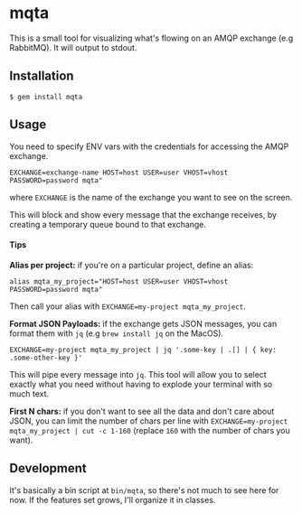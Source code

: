 # mqta

This is a small tool for visualizing what's flowing on an AMQP exchange
(e.g RabbitMQ). It will output to stdout.

## Installation

    $ gem install mqta

## Usage

You need to specify ENV vars with the credentials for accessing the AMQP exchange.

```
EXCHANGE=exchange-name HOST=host USER=user VHOST=vhost PASSWORD=password mqta"
```

where `EXCHANGE` is the name of the exchange you want to see on the screen.

This will block and show every message that the exchange receives, by creating a
temporary queue bound to that exchange.

#### Tips

**Alias per project:** if you're on a particular project, define an alias:

```
alias mqta_my_project="HOST=host USER=user VHOST=vhost PASSWORD=password mqta"
```

Then call your alias with `EXCHANGE=my-project mqta_my_project`.

**Format JSON Payloads:** if the exchange gets JSON messages, you can format
them with `jq` (e.g `brew install jq` on the MacOS).

```
EXCHANGE=my-project mqta_my_project | jq '.some-key | .[] | { key: .some-other-key }'
```

This will pipe every message into `jq`. This tool will allow you to select
exactly what you need without having to explode your terminal with so much text.

**First N chars:** if you don't want to see all the data and don't care about
JSON, you can limit the number of chars per line with
`EXCHANGE=my-project mqta_my_project | cut -c 1-160` (replace `160` with the
number of chars you want).

## Development

It's basically a bin script at `bin/mqta`, so there's not much to see here for
now. If the features set grows, I'll organize it in classes.
